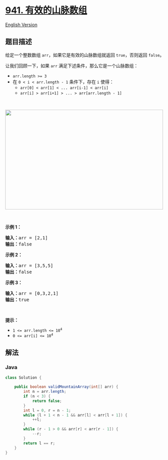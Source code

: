 # [941. 有效的山脉数组](https://leetcode.cn/problems/valid-mountain-array)

[English Version](/solution/0900-0999/0941.Valid%20Mountain%20Array/README_EN.md)

## 题目描述

<p>给定一个整数数组 <code>arr</code>，如果它是有效的山脉数组就返回&nbsp;<code>true</code>，否则返回 <code>false</code>。</p>

<p>让我们回顾一下，如果 <code>arr</code>&nbsp;满足下述条件，那么它是一个山脉数组：</p>

<ul>
	<li><code>arr.length &gt;= 3</code></li>
	<li>在&nbsp;<code>0 &lt; i&nbsp;&lt; arr.length - 1</code>&nbsp;条件下，存在&nbsp;<code>i</code>&nbsp;使得：
	<ul>
		<li><code>arr[0] &lt; arr[1] &lt; ... arr[i-1] &lt; arr[i] </code></li>
		<li><code>arr[i] &gt; arr[i+1] &gt; ... &gt; arr[arr.length - 1]</code></li>
	</ul>
	</li>
</ul>

<p>&nbsp;</p>

<p><img alt="" src="https://fastly.jsdelivr.net/gh/doocs/leetcode@main/solution/0900-0999/0941.Valid%20Mountain%20Array/images/hint_valid_mountain_array.png" style="height: 316px; width: 500px;" /></p>

<p>&nbsp;</p>

<p><strong>示例 1：</strong></p>

<pre>
<strong>输入：</strong>arr = [2,1]
<strong>输出：</strong>false
</pre>

<p><strong>示例 2：</strong></p>

<pre>
<strong>输入：</strong>arr = [3,5,5]
<strong>输出：</strong>false
</pre>

<p><strong>示例 3：</strong></p>

<pre>
<strong>输入：</strong>arr = [0,3,2,1]
<strong>输出：</strong>true</pre>

<p>&nbsp;</p>

<p><strong>提示：</strong></p>

<ul>
	<li><code>1 &lt;= arr.length &lt;= 10<sup>4</sup></code></li>
	<li><code>0 &lt;= arr[i] &lt;= 10<sup>4</sup></code></li>
</ul>

## 解法

### **Java**

```java
class Solution {

    public boolean validMountainArray(int[] arr) {
        int n = arr.length;
        if (n < 3) {
            return false;
        }
        int l = 0, r = n - 1;
        while (l + 1 < n - 1 && arr[l] < arr[l + 1]) {
            ++l;
        }
        while (r - 1 > 0 && arr[r] < arr[r - 1]) {
            --r;
        }
        return l == r;
    }
}
```
